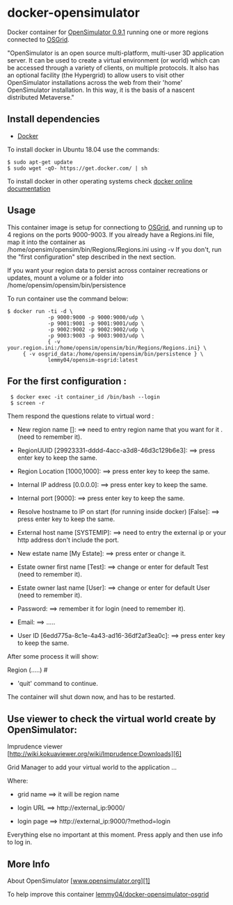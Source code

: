 # docker-opensimulator

Docker container for [OpenSimulator 0.9.1][3] running one or more regions connected to [OSGrid][8].

"OpenSimulator is an open source multi-platform, multi-user 3D application server. It can be used to create a virtual environment (or world) which can be accessed through a variety of clients, on multiple protocols. It also has an optional facility (the Hypergrid) to allow users to visit other OpenSimulator installations across the web from their 'home' OpenSimulator installation. In this way, it is the basis of a nascent distributed Metaverse."

## Install dependencies

  - [Docker][2]

To install docker in Ubuntu 18.04 use the commands:

    $ sudo apt-get update
    $ sudo wget -qO- https://get.docker.com/ | sh

 To install docker in other operating systems check [docker online documentation][4]

## Usage

This container image is setup for connectiong to [OSGrid][8], and running up to 4 regions on the ports 9000-9003.
If you already have a Regions.ini file, map it into the container as /home/opensim/opensim/bin/Regions/Regions.ini using -v
If you don't, run the "first configuration" step described in the next section.

If you want your region data to persist across container recreations or
updates, mount a volume or a folder into /home/opensim/opensim/bin/persistence

To run container use the command below:

    $ docker run -ti -d \
                 -p 9000:9000 -p 9000:9000/udp \
                 -p 9001:9001 -p 9001:9001/udp \
                 -p 9002:9002 -p 9002:9002/udp \
                 -p 9003:9003 -p 9003:9003/udp \
                 { -v your.region.ini:/home/opensim/opensim/bin/Regions/Regions.ini} \
		 { -v osgrid_data:/home/opensim/opensim/bin/persistence } \
                 lemmy04/opensim-osgrid:latest

 
## For the first configuration :

     $ docker exec -it container_id /bin/bash --login
     $ screen -r

Them respond the questions relate to virtual word : 

 - New region name []:     ==> need to entry region name that you want for it .(need to remember it).

 - RegionUUID [29923331-dddd-4acc-a3d8-46d3c129b6e3]:     ==> press enter key to keep the same.

 - Region Location [1000,1000]:                           ==> press enter key to keep the same.

 - Internal IP address [0.0.0.0]:                         ==> press enter key to keep the same.

 - Internal port [9000]:                                  ==> press enter key to keep the same.

 - Resolve hostname to IP on start (for running inside docker) [False]:  ==> press enter key to keep the same.

 - External host name [SYSTEMIP]:   ==> need to entry the external ip or your http address don't include the port.

 - New estate name [My Estate]:     ==> press enter or change it. 

 - Estate owner first name [Test]:  ==> change or enter for default Test (need to remember it).

 - Estate owner last name [User]:   ==> change or enter for default User (need to remember it).

 - Password:                       ==> remember it for login (need to remember it).

 - Email:                          ==> ..... 

 - User ID [6edd775a-8c1e-4a43-ad16-36df2af3ea0c]:  ==> press enter key to keep the same.

After some process it will show:

Region (.....) # 

 - 'quit' command to continue.

The container will shut down now, and has to be restarted.

## Use viewer to check the virtual world create by OpenSimulator:

Imprudence viewer [http://wiki.kokuaviewer.org/wiki/Imprudence:Downloads][6]

Grid Manager  to add your virtual world to the application ...

Where:

 - grid name ==> it will be region name

 - login URL ==>  http://external_ip:9000/  

 - login page ==> http://external_ip:9000/?method=login

Everything else no important at this moment. Press apply and then use info to log in.

## More Info

About OpenSimulator [www.opensimulator.org][1]

To help improve this container [lemmy04/docker-opensimulator-osgrid][5]

[1]:http://www.opensimulator.org/
[2]:https://www.docker.com
[3]:http://opensimulator.org/wiki/Download
[4]:http://docs.docker.com
[5]:https://github.com/lemmy04/docker-opensimulator-osgrid
[6]:http://wiki.kokuaviewer.org/wiki/Imprudence:Downloads
[8]:https://www.osgrid.org/